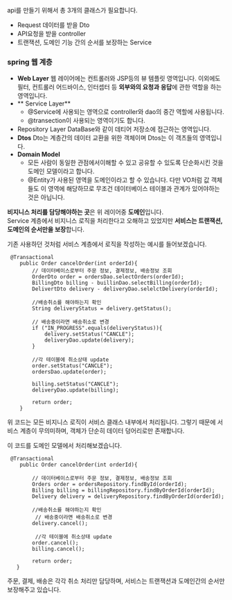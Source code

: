api를 만들기 위해서 총 3개의 클래스가 필요합니다.
- Request 데이터를 받을 Dto
- API요청을 받을 controller
- 트랜잭션, 도메인 기능 간의 순서를 보장하는 Service

### spring 웹 계층
- **Web Layer**
웹 레이어에는 컨트롤러와 JSP등의 뷰 템플릿 영역입니다. 
이외에도 필터, 컨트롤러 어드바이스, 인터셉터 등 **외부와의 요청과 응답**에 관한 역할을 하는 영역입니다. 
- ** Service Layer**
	- @Service에 사용되는 영역으로 controller와 dao의 중간 역할에 사용됩니다. 
	- @transection이 사용되는 영역이기도 합니다. 
- Repository Layer
DataBase와 같이 데티어 저장소에 접근하는 영역입니다. 
- **Dtos**
Dto는 계층간의 데이터 교환을 위한 객체이며 Dtos는 이 객츠들의 영역입니다. 
- **Domain Model**
	- 모든 사람이 동일한 관점에서이해할 수 있고 공유할 수 있도록 단순화시킨 것을 도메인 모델이라고 합니다. 
	- @Entity가 사용된 영역을 도메인이라고 할 수 있습니다. 
다만 VO처럼 값 객체들도 이 영역에 해당하므로 무조건 데이터베이스 테이블과 관계가 있어야하는 것은 아닙니다. 

**비지니스 처리를 담당해야하는 곳**은 위 레이어중 **도메인**입니다.  
Service 계층에서 비지니스 로직을 처리한다고 오해하고 있었지만 **서비스는 트랜잭션, 도메인의 순서만을 보장**합니다. 

기존 사용하던 것처럼 서비스 계층에서 로직을 작성하는 예시를 들어보겠습니다. 
```
 @Transactional
    public Order cancelOrder(int orderId){
        // 데이터베이스로부터 주문 정보, 결제정보, 배송정보 조회
        OrderDto order = ordersDao.selectOrders(orderId);
        BillingDto billing - buillinDao.selectBilling(orderId);
        DelivertDto delivery - deliveryDao.selelctDelivery(orderId);
        
        //배송취소를 해야하는지 확인
        String deliveryStatus = delivery.getStatus();
        
        // 배송중이라면 배송취소로 변경
        if ("IN_PROGRESS".equals(deliveryStatus)){
            delivery.setStatus("CANCLE");
            deliveryDao.update(delivery);
        }
        
        //각 테이블에 취소상태 update
        order.setStatus("CANCLE");
        ordersDao.update(order);
        
        billing.setStatus("CANCLE");
        deliveryDao.update(billing);
        
        return order;
    }
```
위 코드는 모든 비지니스 로직이 서비스 클래스 내부에서 처리됩니다. 
그렇기 때문에 서비스 계층이 무의미하며, 객체가 단순히 데이터 덩어리로만 존재합니다. 

이 코드를 도메인 모델에서 처리해보겠습니다. 
```
 @Transactional
    public Order cancelOrder(int orderId){
    
    	// 데이터베이스로부터 주문 정보, 결제정보, 배송정보 조회
        Orders order = ordersRepository.findById(orderId);
        Billing billing = billingRepository.findByOrderId(orderId);
        Delivery delivery = deliveryRepository.findByOrderId(orderId);
        
        //배송취소를 해야하는지 확인
         // 배송중이라면 배송취소로 변경
        delivery.cancel();
        
         //각 테이블에 취소상태 update
        order.cancel();
        billing.cancel();
        
        return order;
   }
  ```
주문, 결제, 배송은 각각 취소 처리만 담당하며, 서비스는 트랜잭션과 도메인간의 순서만 보장해주고 있습니다. 



